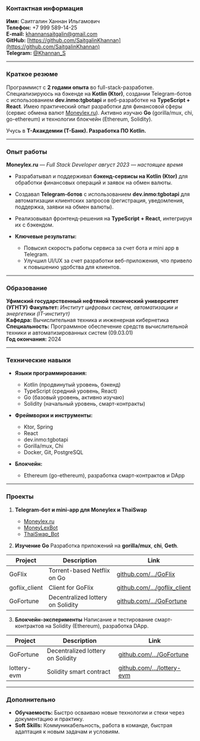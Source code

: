 ### **Контактная информация**

**Имя:** Саитгалин Ханнан Ильгамович  
**Телефон:** +7 999 589-14-25  
**E-mail:** [khannansaitgalin@gmail.com](mailto:khannansaitgalin@gmail.com)  
**GitHub:** [https://github.com/SaitgalinKhannan](https://github.com/SaitgalinKhannan)  
**Telegram:** [@Khannan\_S](https://t.me/Khannan_S)

---

### **Краткое резюме**

Программист с **2 годами опыта** во full-stack-разработке. Специализируюсь на бэкенде на **Kotlin (Ktor)**, создании
Telegram-ботов с использованием **dev.inmo\:tgbotapi** и веб-разработке на **TypeScript + React**. Имею практический
опыт разработки для финансовой сферы (сервис обмена валют [Moneylex.ru](https://Moneylex.ru)). Активно изучаю **Go**
(gorilla/mux, chi, go-ethereum) и технологии блокчейн (Ethereum, Solidity).

Учусь в **T-Акакдемии (Т-Банк). Разработка ПО Kotlin.**

---

### **Опыт работы**

**Moneylex.ru** — *Full Stack Developer*
*август 2023 — настоящее время*

* Разрабатывал и поддерживал **бэкенд-сервисы на Kotlin (Ktor)** для обработки финансовых операций и заявок на обмен
  валюты.
* Создавал **Telegram-ботов** с использованием **dev.inmo\:tgbotapi** для автоматизации клиентских запросов
  (регистрация, уведомления, поддержка, заявки на обмен валюты).
* Реализовывал фронтенд-решения на **TypeScript + React**, интегрируя их с бэкендом.
* **Ключевые результаты:**

    * Повысил скорость работы сервиса за счет бота и mini app в Telegram.
    * Улучшил UI/UX за счет разработки веб-приложения, что привело к повышению удобства для клиентов.

---

### **Образование**

**Уфимский государственный нефтяной технический университет (УГНТУ)**
**Факультет:** *Институт цифровых систем, автоматизации и энергетики (IT-институт)*  
**Кафедра:** Вычислительная техника и инженерная кибернетика  
**Специальность:** Программное обеспечение средств вычислительной техники и автоматизированных систем (09.03.01)   
**Год окончания:** 2024

---

### **Технические навыки**

* **Языки программирования:**

    * Kotlin (продвинутый уровень, бэкенд)
    * TypeScript (средний уровень, React)
    * Go (базовый уровень, активно изучаю)
    * Solidity (начальный уровень, смарт-контракты)
* **Фреймворки и инструменты:**

    * Ktor, Spring
    * React
    * dev.inmo:tgbotapi
    * Gorilla/mux, Chi
    * Docker, Git, PostgreSQL
* **Блокчейн:**

    * Ethereum (go-ethereum), разработка смарт-контрактов и DApp

---

### **Проекты**

1. **Telegram-бот и mini-app для Moneylex и ThaiSwap**

    * [Moneylex.ru](https://moneylex.ru/)
    * [MoneyLexBot](https://t.me/MoneyLexBot)
    * [ThaiSwap\_Bot](https://t.me/ThaiSwap_Bot)

2. **Изучение Go**
   Разработка приложений на **gorilla/mux**, **chi**, **Geth**.

| Project       | Description                       | Link                                                                              |
|---------------|-----------------------------------|-----------------------------------------------------------------------------------|
| GoFlix        | Torrent-based Netflix on Go       | [github.com/.../GoFlix](https://github.com/SaitgalinKhannan/GoFlix)               |
| goflix_client | Client for GoFlix                 | [github.com/.../goflix_client](https://github.com/SaitgalinKhannan/goflix_client) |
| GoFortune     | Decentralized lottery on Solidity | [github.com/.../GoFortune](https://github.com/SaitgalinKhannan/GoFortune)         |

3. **Блокчейн-эксперименты**
   Написание и тестирование смарт-контрактов на Solidity (Ethereum), разработка DApp.

| Project     | Description                       | Link                                                                          |
|-------------|-----------------------------------|-------------------------------------------------------------------------------|
| GoFortune   | Decentralized lottery on Solidity | [github.com/.../GoFortune](https://github.com/SaitgalinKhannan/GoFortune)     |
| lottery-evm | Solidity smart contract           | [github.com/.../lottery-evm](https://github.com/SaitgalinKhannan/lottery-evm) |

---

### **Дополнительно**

* **Обучаемость:**
  Быстро осваиваю новые технологии и стеки через документацию и практику.
* **Soft Skills:**
  Коммуникабельность, работа в команде, быстрая адаптация к новым задачам и условиям.
